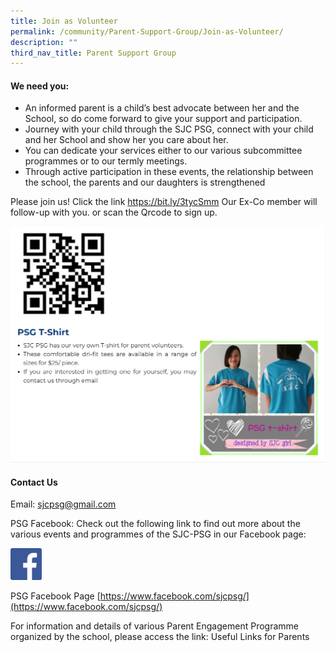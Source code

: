 ```yaml
---
title: Join as Volunteer
permalink: /community/Parent-Support-Group/Join-as-Volunteer/
description: ""
third_nav_title: Parent Support Group
---
```

#### **We need you:**

* An informed parent is a child’s best advocate between her and the School, so do come forward to give your support and participation.
* Journey with your child through the SJC PSG, connect with your child and her School and show her you care about her.
* You can dedicate your services either to our various subcommittee programmes or to our termly meetings.
* Through active participation in these events, the relationship between the school, the parents and our daughters is strengthened

Please join us!
Click the link https://bit.ly/3tycSmm
Our Ex-Co member will follow-up with you.
or scan the Qrcode to sign up.

![](/images/Community/Parent%20Support%20Group/Join%20as%20Volunteer/J1.png)


#### **Contact Us**

Email: sjcpsg@gmail.com

PSG Facebook:
Check out the following link to find out more about the various events and programmes of the SJC-PSG in our Facebook page:

<img style="width:10%;height:50%" src="/images/Community/Parent%20Support%20Group/Join%20as%20Volunteer/J2.png">

PSG Facebook Page [https://www.facebook.com/sjcpsg/](https://www.facebook.com/sjcpsg/)

For information and details of various Parent Engagement Programme organized by the school, please access the link: Useful Links for Parents